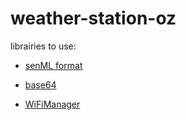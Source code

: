 # weather-station-oz

librairies to use:

* [senML format](https://github.com/OtakuDigitChoc/senml-c-library)

* [base64](https://github.com/adamvr/arduino-base64)

* [WiFiManager](https://github.com/tzapu/WiFiManager)
